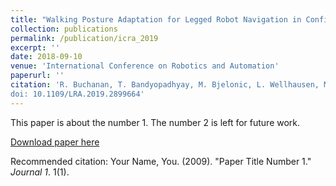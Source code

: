 ```yaml
---
title: "Walking Posture Adaptation for Legged Robot Navigation in Confined Spaces"
collection: publications
permalink: /publication/icra_2019
excerpt: ''
date: 2018-09-10
venue: 'International Conference on Robotics and Automation'
paperurl: ''
citation: 'R. Buchanan, T. Bandyopadhyay, M. Bjelonic, L. Wellhausen, M. Hutter and N. Kottege, "Walking Posture Adaptation for Legged Robot Navigation in Confined Spaces," in IEEE Robotics and Automation Letters.
doi: 10.1109/LRA.2019.2899664'
---
```

This paper is about the number 1. The number 2 is left for future work.

[Download paper here](http://academicpages.github.io/files/paper1.pdf)

Recommended citation: Your Name, You. (2009). "Paper Title Number 1." <i>Journal 1</i>. 1(1).
